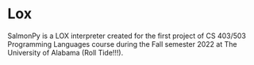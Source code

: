 # Lox
SalmonPy is a LOX interpreter created for the first project of CS 403/503 Programming Languages course during the Fall semester 2022 at The University of Alabama (Roll Tide!!!).
